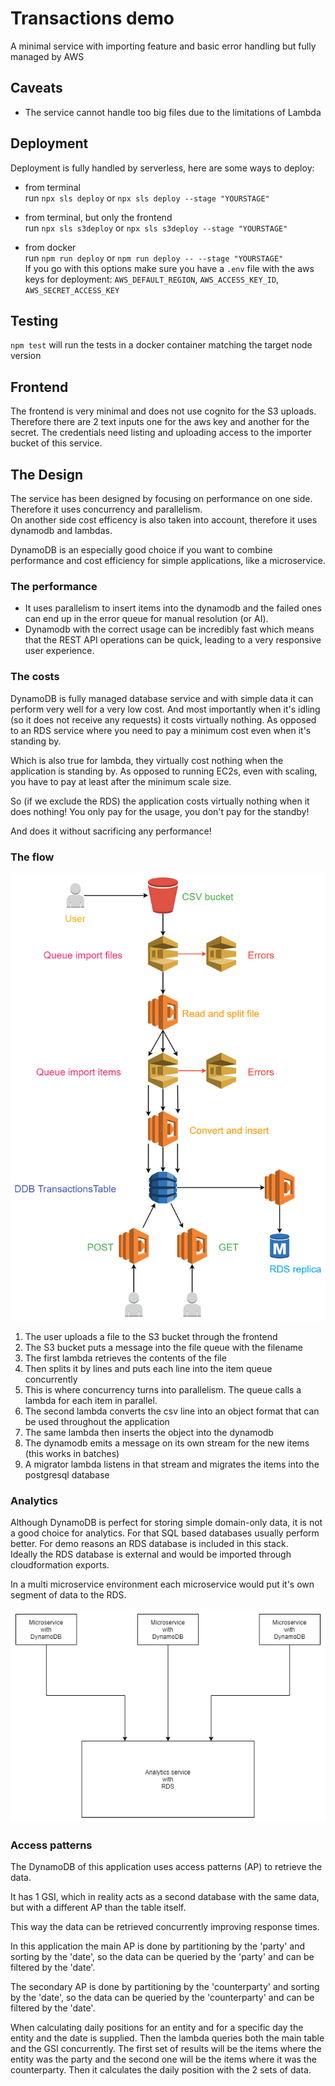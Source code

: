 # Transactions demo

  A minimal service with importing feature and basic error handling but fully managed by AWS

## Caveats

  - The service cannot handle too big files due to the limitations of Lambda

## Deployment

  Deployment is fully handled by serverless, here are some ways to deploy:

  - from terminal  
    run `npx sls deploy` or `npx sls deploy --stage "YOURSTAGE"`

  - from terminal, but only the frontend  
    run `npx sls s3deploy` or `npx sls s3deploy --stage "YOURSTAGE"`

  - from docker  
    run `npm run deploy` or `npm run deploy -- --stage "YOURSTAGE"`  
    If you go with this options make sure you have a `.env` file with the aws keys for deployment: `AWS_DEFAULT_REGION`, `AWS_ACCESS_KEY_ID`, `AWS_SECRET_ACCESS_KEY`

## Testing

  `npm test` will run the tests in a docker container matching the target node version

## Frontend

  The frontend is very minimal and does not use cognito for the S3 uploads. Therefore there are 2 text inputs one for the aws key and another for the secret. The credentials need listing and uploading access to the importer bucket of this service.

## The Design

  The service has been designed by focusing on performance on one side. Therefore it uses concurrency and parallelism.  
  On another side cost efficency is also taken into account, therefore it uses dynamodb and lambdas.

  DynamoDB is an especially good choice if you want to combine performance and cost efficiency for simple applications, like a microservice.
  
### The performance

  - It uses parallelism to insert items into the dynamodb and the failed ones can end up in the error queue for manual resolution (or AI).
  - Dynamodb with the correct usage can be incredibly fast which means that the REST API operations can be quick, leading to a very responsive user experience.

### The costs

  DynamoDB is fully managed database service and with simple data it can perform very well for a very low cost. And most importantly when it's idling (so it does not receive any requests) it costs virtually nothing. As opposed to an RDS service where you need to pay a minimum cost even when it's standing by. 

  Which is also true for lambda, they virtually cost nothing when the application is standing by. As opposed to running EC2s, even with scaling, you have to pay at least after the minimum scale size.

  So (if we exclude the RDS) the application costs virtually nothing when it does nothing! You only pay for the usage, you don't pay for the standby!

  And does it without sacrificing any performance!

### The flow

  ![image info](./transactionsdemo.png)

  1. The user uploads a file to the S3 bucket through the frontend
  2. The S3 bucket puts a message into the file queue with the filename
  3. The first lambda retrieves the contents of the file 
  4. Then splits it by lines and puts each line into the item queue concurrently
  5. This is where concurrency turns into parallelism. The queue calls a lambda for each item in parallel.
  6. The second lambda converts the csv line into an object format that can be used throughout the application
  7. The same lambda then inserts the object into the dynamodb
  8. The dynamodb emits a message on its own stream for the new items (this works in batches)
  9. A migrator lambda listens in that stream and migrates the items into the postgresql database

### Analytics

  Although DynamoDB is perfect for storing simple domain-only data, it is not a good choice for analytics. For that SQL based databases usually perform better. For demo reasons an RDS database is included in this stack.  
  Ideally the RDS database is external and would be imported through cloudformation exports.
  
  In a multi microservice environment each microservice would put it's own segment of data to the RDS.

  ![image info](./analytics.png)

### Access patterns

  The DynamoDB of this application uses access patterns (AP) to retrieve the data.

  It has 1 GSI, which in reality acts as a second database with the same data, but with a different AP than the table itself.

  This way the data can be retrieved concurrently improving response times.
  
  In this application the main AP is done by partitioning by the 'party' and sorting by the 'date', so the data can be queried by the 'party' and can be filtered by the 'date'.

  The secondary AP is done by partitioning by the 'counterparty' and sorting by the 'date', so the data can be queried by the 'counterparty' and can be filtered by the 'date'.

  When calculating daily positions for an entity and for a specific day the entity and the date is supplied. Then the lambda queries both the main table and the GSI concurrently. The first set of results will be the items where the entity was the party and the second one will be the items where it was the counterparty. Then it calculates the daily position with the 2 sets of data.